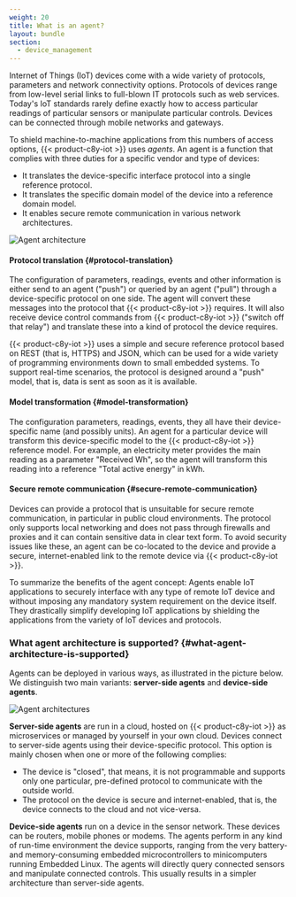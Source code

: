 ```yaml
---
weight: 20
title: What is an agent?
layout: bundle
section: 
  - device_management
---
```


Internet of Things (IoT) devices come with a wide variety of protocols, parameters and network connectivity options. Protocols of devices range from low-level serial links to full-blown IT protocols such as web services. Today's IoT standards rarely define exactly how to access particular readings of particular sensors or manipulate particular controls. Devices can be connected through mobile networks and gateways.

To shield machine-to-machine applications from this numbers of access options, {{< product-c8y-iot >}} uses *agents*. An agent is a function that complies with three duties for a specific vendor and type of devices:

-   It translates the device-specific interface protocol into a single reference protocol.
-   It translates the specific domain model of the device into a reference domain model.
-   It enables secure remote communication in various network architectures.

![Agent architecture](/images/concepts-guide/agents.png)

#### Protocol translation {#protocol-translation}

The configuration of parameters, readings, events and other information is either send to an agent ("push") or queried by an agent ("pull") through a device-specific protocol on one side. The agent will convert these messages into the protocol that {{< product-c8y-iot >}} requires. It will also receive device control commands from {{< product-c8y-iot >}} ("switch off that relay") and translate these into a kind of protocol the device requires.

{{< product-c8y-iot >}} uses a simple and secure reference protocol based on REST (that is, HTTPS) and JSON, which can be used for a wide variety of programming environments down to small embedded systems. To support real-time scenarios, the protocol is designed around a "push" model, that is, data is sent as soon as it is available.

#### Model transformation {#model-transformation}

The configuration parameters, readings, events, they all have their device-specific name (and possibly units). An agent for a particular device will transform this device-specific model to the {{< product-c8y-iot >}} reference model. For example, an electricity meter provides the main reading as a parameter "Received Wh", so the agent will transform this reading into a reference "Total active energy" in kWh.

#### Secure remote communication {#secure-remote-communication}

Devices can provide a protocol that is unsuitable for secure remote communication, in particular in public cloud environments. The protocol only supports local networking and does not pass through firewalls and proxies and it can contain sensitive data in clear text form. To avoid security issues like these, an agent can be co-located to the device and provide a secure, internet-enabled link to the remote device via {{< product-c8y-iot >}}.

To summarize the benefits of the agent concept: Agents enable IoT applications to securely interface with any type of remote IoT device and without imposing any mandatory system requirement on the device itself. They drastically simplify developing IoT applications by shielding the applications from the variety of IoT devices and protocols.

### What agent architecture is supported? {#what-agent-architecture-is-supported}

Agents can be deployed in various ways, as illustrated in the picture below. We distinguish two main variants: **server-side agents** and **device-side agents**.

![Agent architectures](/images/concepts-guide/agentarchitectures.png)

**Server-side agents** are run in a cloud, hosted on {{< product-c8y-iot >}} as microservices or managed by yourself in your own cloud. Devices connect to server-side agents using their device-specific protocol. This option is mainly chosen when one or more of the following complies:

* The device is "closed", that means, it is not programmable and supports only one particular, pre-defined protocol to communicate with the outside world.
* The protocol on the device is secure and internet-enabled, that is, the device connects to the cloud and not vice-versa.

**Device-side agents** run on a device in the sensor network. These devices can be routers, mobile phones or modems. The agents perform in any kind of run-time environment the device supports, ranging from the very battery- and memory-consuming embedded microcontrollers to minicomputers running Embedded Linux. The agents will directly query connected sensors and manipulate connected controls. This usually results in a simpler architecture than server-side agents.

